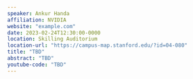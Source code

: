 ```yaml
---
speaker: Ankur Handa
affiliation: NVIDIA
website: "example.com"
date: 2023-02-24T12:30:00-0000
location: Skilling Auditorium
location-url: "https://campus-map.stanford.edu/?id=04-080"
title: "TBD"
abstract: "TBD"
youtube-code: "TBD"
---
```

